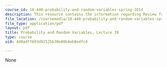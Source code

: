 ```yaml
---
course_id: 18-440-probability-and-random-variables-spring-2014
description: This resource contains the information regarding Review for Final Exam.
file_location: /coursemedia/18-440-probability-and-random-variables-spring-2014/4d0adff693d92525b30e88b4eb8edfcd_MIT18_440S14_Lecture39.pdf
file_type: application/pdf
layout: pdf
title: Probability and Random Variables, Lecture 39
type: course
uid: 4d0adff693d92525b30e88b4eb8edfcd

---
```

None